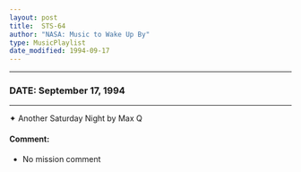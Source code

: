 ```yaml
---
layout: post
title:  STS-64
author: "NASA: Music to Wake Up By"
type: MusicPlaylist
date_modified: 1994-09-17
---
```


----
### DATE: September 17, 1994
----
✦ Another Saturday Night by Max Q

#### Comment:
* No mission comment

